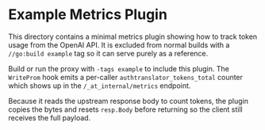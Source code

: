 # Example Metrics Plugin

This directory contains a minimal metrics plugin showing how to track token
usage from the OpenAI API. It is excluded from normal builds with a
`//go:build example` tag so it can serve purely as a reference.

Build or run the proxy with `-tags example` to include this plugin. The
`WriteProm` hook emits a per-caller `authtranslator_tokens_total` counter which
shows up in the `/_at_internal/metrics` endpoint.

Because it reads the upstream response body to count tokens, the plugin copies
the bytes and resets `resp.Body` before returning so the client still receives
the full payload.

